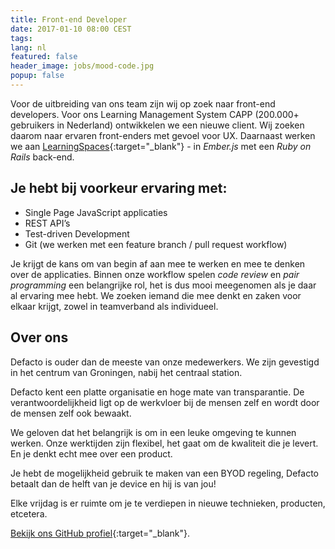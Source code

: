 ```yaml
---
title: Front-end Developer
date: 2017-01-10 08:00 CEST
tags:
lang: nl
featured: false
header_image: jobs/mood-code.jpg
popup: false
---
```


Voor de uitbreiding van ons team zijn wij op zoek naar front-end developers. Voor ons Learning Management System CAPP (200.000+ gebruikers in Nederland) ontwikkelen we een nieuwe client. Wij zoeken daarom naar ervaren front-enders met gevoel voor UX. Daarnaast werken we aan [LearningSpaces](http://www.learningspaces.io){:target="_blank"} - in _Ember.js_ met een _Ruby on Rails_ back-end.

## Je hebt bij voorkeur ervaring met:

*   Single Page JavaScript applicaties
*   REST API&#8217;s
*   Test-driven Development
*   Git (we werken met een feature branch / pull request workflow)

Je krijgt de kans om van begin af aan mee te werken en mee te denken over de applicaties. Binnen onze workflow spelen _code review_ en _pair programming_ een belangrijke rol, het is dus mooi meegenomen als je daar al ervaring mee hebt. We zoeken iemand die mee denkt en zaken voor elkaar krijgt, zowel in teamverband als individueel.

## Over ons
Defacto is ouder dan de meeste van onze medewerkers. We zijn gevestigd in het centrum van Groningen, nabij het centraal station.

Defacto kent een platte organisatie en hoge mate van transparantie. De verantwoordelijkheid ligt op de werkvloer bij de mensen zelf en wordt door de mensen zelf ook bewaakt.

We geloven dat het belangrijk is om in een leuke omgeving te kunnen werken. Onze werktijden zijn flexibel, het gaat om de kwaliteit die je levert. En je denkt echt mee over een product.

Je hebt de mogelijkheid gebruik te maken van een BYOD regeling, Defacto betaalt dan de helft van je device en hij is van jou!

Elke vrijdag is er ruimte om je te verdiepen in nieuwe technieken, producten, etcetera.

[Bekijk ons GitHub profiel](https://github.com/DefactoSoftware/){:target="_blank"}.
